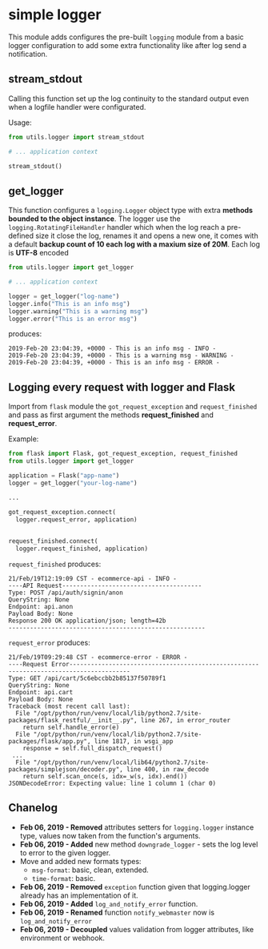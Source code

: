 simple logger
=============

This module adds configures the pre-built `logging` module from a basic logger configuration to add some extra functionality like after log send a notification.

stream_stdout
-------------

Calling this function set up the log continuity to the standard output even when a logfile handler were configurated.

Usage:

```python
from utils.logger import stream_stdout

# ... application context

stream_stdout()
```

get_logger
----------

This function configures a `logging.Logger` object type with extra __methods bounded to the object instance__. The logger use the `logging.RotatingFileHandler` handler which when the log reach  a pre-defined size it close the log, renames it and opens a new one,  it comes with a default __backup count of 10 each log with a maxium size of 20M__. Each log is __UTF-8__ encoded

```python
from utils.logger import get_logger

# ... application context

logger = get_logger("log-name")
logger.info("This is an info msg")
logger.warning("This is a warning msg")
logger.error("This is an error msg")
```

produces:

```
2019-Feb-20 23:04:39, +0000 - This is an info msg - INFO -
2019-Feb-20 23:04:39, +0000 - This is a warning msg - WARNING -
2019-Feb-20 23:04:39, +0000 - This is an info msg - ERROR -
```

Logging every request with logger and Flask
-------------------------------------------

Import from `flask` module the `got_request_exception` and `request_finished` and pass as first argument the methods __request_finished__ and __request_error__.

Example:

```python
from flask import Flask, got_request_exception, request_finished
from utils.logger import get_logger

application = Flask("app-name")
logger = get_logger("your-log-name")

...

got_request_exception.connect(
  logger.request_error, application)
 

request_finished.connect(
  logger.request_finished, application)
```

`request_finished` produces:

```
21/Feb/19T12:19:09 CST - ecommerce-api - INFO -
----API Request---------------------------------------
Type: POST /api/auth/signin/anon
QueryString: None
Endpoint: api.anon
Payload Body: None
Response 200 OK application/json; length=42b
-------------------------------------------------------
```

`request_error` produces:

```
21/Feb/19T09:29:48 CST - ecommerce-error - ERROR -
----Request Error---------------------------------------------------------------------------------------
Type: GET /api/cart/5c6ebccbb2b85137f50789f1
QueryString: None
Endpoint: api.cart
Payload Body: None
Traceback (most recent call last):
  File "/opt/python/run/venv/local/lib/python2.7/site-packages/flask_restful/__init__.py", line 267, in error_router
    return self.handle_error(e)
  File "/opt/python/run/venv/local/lib/python2.7/site-packages/flask/app.py", line 1817, in wsgi_app
    response = self.full_dispatch_request()
 ...
  File "/opt/python/run/venv/local/lib64/python2.7/site-packages/simplejson/decoder.py", line 400, in raw_decode
    return self.scan_once(s, idx=_w(s, idx).end())
JSONDecodeError: Expecting value: line 1 column 1 (char 0)
```

Chanelog
--------

- **Feb 06, 2019 - Removed** attributes setters for `logging.logger` instance type, values now taken from the function's arguments.
- **Feb 06, 2019 - Added** new method `downgrade_logger` - sets the log level to error to the given logger.
- Move and added new formats types:
  + `msg-format`: basic, clean, extended.
  + `time-format`: basic.
- **Feb 06, 2019 - Removed**  `exception` function given that logging.logger already has an implementation of it.
- **Feb 06, 2019 - Added** `log_and_notify_error` function.
- **Feb 06, 2019 - Renamed** function `notify_webmaster` now is `log_and_notify_error`
- **Feb 06, 2019 - Decoupled** values validation from logger attributes, like environment or webhook.
